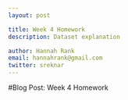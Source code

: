 ```yaml
---
layout: post

title: Week 4 Homework
description: Dataset explanation

author: Hannah Rank
email: hannahrank@gmail.com
twitter: sreknar
---
```


#Blog Post: Week 4 Homework

